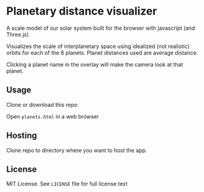 # Planetary distance visualizer

A scale model of our solar system
built for the browser with javascript (and Three.js)

Visualizes the scale of interplanetary space
using idealized (not realistic) orbits for each of the
8 planets. Planet distances used are average distance.

Clicking a planet name in the overlay will make
the camera look at that planet.


## Usage

Clone or download this repo

Open `planets.html` in a web browser

## Hosting

Clone repo to directory where you want to host the app.

## License

MIT License. See `LICENSE` file for full license text